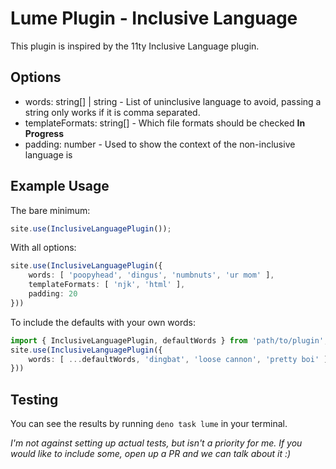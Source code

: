 # Lume Plugin - Inclusive Language

This plugin is inspired by the 11ty Inclusive Language plugin.

## Options

- words: string[] | string - List of uninclusive language to avoid, passing a string only works if it is comma separated.
- templateFormats: string[] - Which file formats should be checked __In Progress__
- padding: number - Used to show the context of the non-inclusive language is

## Example Usage

The bare minimum:

```ts
site.use(InclusiveLanguagePlugin());
```


With all options:

```ts
site.use(InclusiveLanguagePlugin({
    words: [ 'poopyhead', 'dingus', 'numbnuts', 'ur mom' ],
    templateFormats: [ 'njk', 'html' ],
    padding: 20
}))
```

To include the defaults with your own words:

```ts
import { InclusiveLanguagePlugin, defaultWords } from 'path/to/plugin';
site.use(InclusiveLanguagePlugin({
    words: [ ...defaultWords, 'dingbat', 'loose cannon', 'pretty boi' ]
}))
```

## Testing

You can see the results by running `deno task lume` in your terminal.

*I'm not against setting up actual tests, but isn't a priority for me. If you would like to include some, open up a PR and we can talk about it :)*